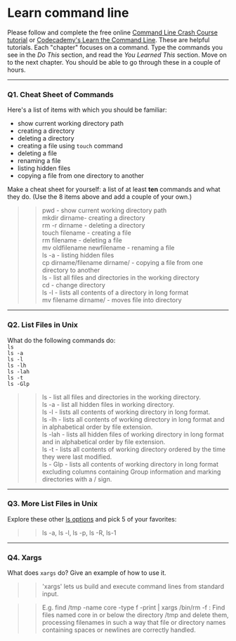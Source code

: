 # Learn command line

Please follow and complete the free online [Command Line Crash Course
tutorial](https://web.archive.org/web/20160708171659/http://cli.learncodethehardway.org/book/) or [Codecademy's Learn the Command Line](https://www.codecademy.com/learn/learn-the-command-line). These are helpful tutorials. Each "chapter" focuses on a command. Type the commands you see in the _Do This_ section, and read the _You Learned This_ section. Move on to the next chapter. You should be able to go through these in a couple of hours.

---

### Q1.  Cheat Sheet of Commands  

Here's a list of items with which you should be familiar:  
* show current working directory path
* creating a directory
* deleting a directory
* creating a file using `touch` command
* deleting a file
* renaming a file
* listing hidden files
* copying a file from one directory to another

Make a cheat sheet for yourself: a list of at least **ten** commands and what they do.  (Use the 8 items above and add a couple of your own.)  

> > pwd - show current working directory path  
> > mkdir dirname- creating a directory  
> > rm -r dirname - deleting a directory  
> > touch filename - creating a file  
> > rm filename - deleting a file  
> > mv oldfilename newfilename - renaming a file  
> > ls -a - listing hidden files  
> > cp dirname/filename dirname/ - copying a file from one directory to another  
> > ls - list all files and directories in the working directory  
> > cd - change directory  
> > ls -l - lists all contents of a directory in long format  
> > mv filename dirname/ - moves file into directory  

---

### Q2.  List Files in Unix   

What do the following commands do:  
`ls`  
`ls -a`  
`ls -l`  
`ls -lh`  
`ls -lah`  
`ls -t`  
`ls -Glp`  

> > ls - list all files and directories in the working directory.  
> > ls -a - list all hidden files in working directory.  
> > ls -l - lists all contents of working directory in long format.  
> > ls -lh - lists all contents of working directory in long format and in alphabetical order by file extension.  
> > ls -lah - lists all hidden files of working directory in long format and in alphabetical order by file extension.  
> > ls -t - lists all contents of working directory ordered by the time they were last modified.  
> > ls - Glp - lists all contents of working directory in long format excluding columns containing Group information and marking directories with a / sign.  

---

### Q3.  More List Files in Unix  

Explore these other [ls options](http://www.techonthenet.com/unix/basic/ls.php) and pick 5 of your favorites:

> > ls -a, ls -l, ls -p, ls -R, ls-1

---

### Q4.  Xargs   

What does `xargs` do? Give an example of how to use it.

> > 'xargs' lets us build and execute command lines from standard input. 

> > E.g. find /tmp -name core -type f -print | xargs /bin/rm -f : Find files named core in or below the directory /tmp and delete them, processing filenames in such a way that file or directory names containing spaces or newlines are correctly handled.

 

